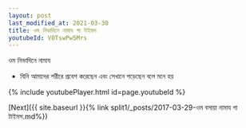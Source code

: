 ```yaml
---
layout: post
last_modified_at: 2021-03-30
title: ওম নিভাদিনে নামায গা টাইমস
youtubeId: V0TswPw5Mrs
---
```

 
 
 ওম নিভাদিনে নামায  
 
 -  যিনি আমাদের শরীরে প্রবেশ করেছেন এবং সেখানে পড়েছেন বলে মনে হয় 
 
  
 
  
 
 
 
 
 
 


{% include youtubePlayer.html id=page.youtubeId %}
 
[Next]({{ site.baseurl }}{% link  split1/_posts/2017-03-29-ওম বসায়া নামায গা টাইমস.md%})
 
